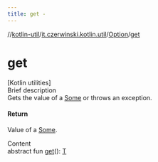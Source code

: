 ```yaml
---
title: get -
---
```

//[kotlin-util](../../index.md)/[it.czerwinski.kotlin.util](../index.md)/[Option](index.md)/[get](get.md)



# get  
[Kotlin utilities]  
Brief description  
Gets the value of a [Some](../-some/index.md) or throws an exception.  
  


#### Return  
Value of a [Some](../-some/index.md).  
  
  
Content  
abstract fun [get](get.md)(): [T](index.md)  



